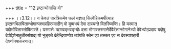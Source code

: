 +++
title = "12 इष्टान्भोगान्हि वो"

+++
।।3.12।। न केवलं पारत्रिकमेव फलं यज्ञात् किंत्वेहिकमपीत्याह
इष्टानभिलषितान्भोगान्पश्वन्नहिरण्यादीन् वो युष्मभयं देवा दास्यन्ते
वितरिष्यन्ति। हि यस्मात् यज्ञैर्भावितास्तोषितास्ते। यस्मात्तेः
ऋणवद्भवद्भ्योः दत्ता भोगास्तस्मात्तैर्देवैर्दत्तान्भोगानेभ्यो
देवेभ्योऽप्रदाय यज्ञेषु देवोद्देशेनाहुतीरसंपाद्य यो भुङ्क्ते
देहेन्द्रियाण्येव तर्पयति स्तेन एव तस्कर एव स देवस्वापहारी
देवर्णानपाकरणात्।
